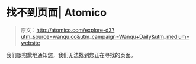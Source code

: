 # 找不到页面| Atomico

> 原文：<http://atomico.com/explore-d3?utm_source=wanqu.co&utm_campaign=Wanqu+Daily&utm_medium=website>

我们很抱歉地通知您，我们无法找到您正在寻找的页面。